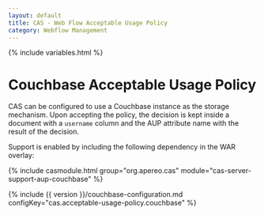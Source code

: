 ```yaml
---
layout: default
title: CAS - Web Flow Acceptable Usage Policy
category: Webflow Management
---
```


{% include variables.html %}

# Couchbase Acceptable Usage Policy

CAS can be configured to use a Couchbase instance as the storage mechanism. Upon accepting the policy, the
decision is kept inside a document with a `username` column and the AUP attribute name with the result of the decision.

Support is enabled by including the following dependency in the WAR overlay:

{% include casmodule.html group="org.apereo.cas" module="cas-server-support-aup-couchbase" %}

{% include {{ version }}/couchbase-configuration.md configKey="cas.acceptable-usage-policy.couchbase" %}
